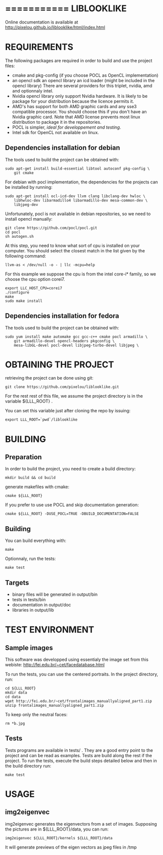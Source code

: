 ===========
LIBLOOKLIKE
===========

Online documentation is available at 
http://pixelou.github.io/liblooklike/html/index.html

REQUIREMENTS
============

The following packages are required in order to build and use the
project files:

* cmake and pkg-config (if you choose POCL as OpenCL implementation)
* an opencl sdk an opencl library an icd loader (might be included in
  the opencl library)
There are several providers for this triplet, nvidia, amd and
optionnaly intel.
* Nvidia opencl library only support Nvidia hardware. It is likely to
  be package for your distribution because the licence permits it.
* AMD's has support for both AMD graphic cards and any sse3 compatible
  processor. You should choose this if you don't have an Nvidia
  graphic card. Note that AMD license prevents most linux distribution
  to package it in the repositories.
* POCL is simpler, *ideal for developpement and testing*.
* Intel sdk for OpenCL not available on linux.


Dependencies installation for debian
------------------------------------

The tools used to build the project can be obtained with:
    
    sudo apt-get install build-essential libtool autoconf pkg-config \
        git cmake

For debian with pocl implementation, the dependencies for the projects
can be installed by running:

    sudo apt-get install ocl-icd-dev llvm clang libclang-dev hwloc \
        libhwloc-dev libarmadillo4 libarmadillo-dev mesa-common-dev \
        libjpeg-dev

Unfortunately, pocl is not available in debian repositories, so we need
to install opencl manually:

    git clone https://github.com/pocl/pocl.git
    cd pocl
    sh autogen.sh

At this step, you need to know what sort of cpu is installed on your
computer. You should select the closest match in the list given by the
following command:

    llvm-as < /dev/null -o - | llc -mcpu=help

For this example we suppose the cpu is from the intel core-i\* family,
so we choose the cpu option corei7.

    export LLC_HOST_CPU=corei7
    ./configure
    make
    sudo make install


Dependencies installation for fedora
------------------------------------

The tools used to build the project can be obtained with:

    sudo yum install make automake gcc gcc-c++ cmake pocl armadillo \
        git armadillo-devel opencl-headers pkgconfig \
        mesa-libGL-devel pocl-devel libjpeg-turbo-devel libjpeg \


OBTAINING THE PROJECT
=====================

retrieving the project can be done using git:

    git clone https://github.com/pixelou/liblooklike.git

For the rest rest of this file, we assume the project directory is in the
variable ${LLL_ROOT} .

You can set this variable just after cloning the repo by issuing:

    export LLL_ROOT=`pwd`/liblooklike


BUILDING
========

Preparation
-----------

In order to build the project, you need to create a build directory:

    mkdir build && cd build

generate makefiles with cmake:

    cmake ${LLL_ROOT}

If you prefer to use use POCL and skip documentation generation:

    cmake ${LLL_ROOT} -DUSE_POCL=TRUE -DBUILD_DOCUMENTATION=FALSE

Building
--------

You can build everything with:

    make

Optionnaly, run the tests:

    make test

Targets
-------

* binary files will be generated in output/bin
* tests in tests/bin
* documentation in output/doc
* libraries in output/lib


TEST ENVIRONMENT
================

Sample images
-------------

This software was developped using essentialy the image set from this
webiste: http://fei.edu.br/~cet/facedatabase.html

To run the tests, you can use the centered portraits. In the project
directory, run:

    cd ${LLL_ROOT}
    mkdir data
    cd data
    wget http://fei.edu.br/~cet/frontalimages_manuallyaligned_part1.zip
    unzip frontalimages_manuallyaligned_part1.zip

To keep only the neutral faces:

    rm *b.jpg

Tests
-----

Tests programs are available in tests/ .
They are a good entry point to the project and can be read as
examples. Tests are build along the rest if the project. To run the
tests, execute the build steps detailed below and then in the build
directory run:

    make test


USAGE
=====

img2eigenvec
------------

img2eigenvec generates the eigenvectors from a set of images.
Supposing the pictures are in ${LLL_ROOT}/data, you can run:

    img2eigenvec ${LLL_ROOT}/kernels ${LLL_ROOT}/data

It will generate previews of the eigen vectors as jpeg files in /tmp
